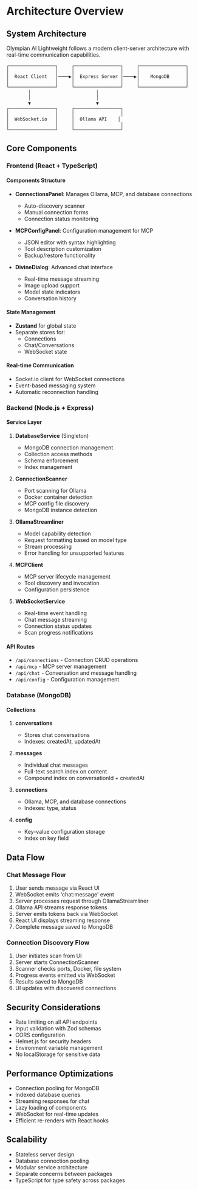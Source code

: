 # Architecture Overview

## System Architecture

Olympian AI Lightweight follows a modern client-server architecture with real-time communication capabilities.

```
┌─────────────────┐     ┌─────────────────┐     ┌─────────────────┐
│                 │     │                 │     │                 │
│  React Client   │────▶│  Express Server │────▶│    MongoDB      │
│                 │     │                 │     │                 │
└─────────────────┘     └─────────────────┘     └─────────────────┘
        │                        │                        
        │                        │                        
        ▼                        ▼                        
┌─────────────────┐     ┌─────────────────┐              
│                 │     │                 │              
│  WebSocket.io   │     │  Ollama API    │              
│                 │     │                 │              
└─────────────────┘     └─────────────────┘              
```

## Core Components

### Frontend (React + TypeScript)

#### Components Structure
- **ConnectionsPanel**: Manages Ollama, MCP, and database connections
  - Auto-discovery scanner
  - Manual connection forms
  - Connection status monitoring
  
- **MCPConfigPanel**: Configuration management for MCP
  - JSON editor with syntax highlighting
  - Tool description customization
  - Backup/restore functionality
  
- **DivineDialog**: Advanced chat interface
  - Real-time message streaming
  - Image upload support
  - Model state indicators
  - Conversation history

#### State Management
- **Zustand** for global state
- Separate stores for:
  - Connections
  - Chat/Conversations
  - WebSocket state

#### Real-time Communication
- Socket.io client for WebSocket connections
- Event-based messaging system
- Automatic reconnection handling

### Backend (Node.js + Express)

#### Service Layer

1. **DatabaseService** (Singleton)
   - MongoDB connection management
   - Collection access methods
   - Schema enforcement
   - Index management

2. **ConnectionScanner**
   - Port scanning for Ollama
   - Docker container detection
   - MCP config file discovery
   - MongoDB instance detection

3. **OllamaStreamliner**
   - Model capability detection
   - Request formatting based on model type
   - Stream processing
   - Error handling for unsupported features

4. **MCPClient**
   - MCP server lifecycle management
   - Tool discovery and invocation
   - Configuration persistence

5. **WebSocketService**
   - Real-time event handling
   - Chat message streaming
   - Connection status updates
   - Scan progress notifications

#### API Routes

- `/api/connections` - Connection CRUD operations
- `/api/mcp` - MCP server management
- `/api/chat` - Conversation and message handling
- `/api/config` - Configuration management

### Database (MongoDB)

#### Collections

1. **conversations**
   - Stores chat conversations
   - Indexes: createdAt, updatedAt

2. **messages**
   - Individual chat messages
   - Full-text search index on content
   - Compound index on conversationId + createdAt

3. **connections**
   - Ollama, MCP, and database connections
   - Indexes: type, status

4. **config**
   - Key-value configuration storage
   - Index on key field

## Data Flow

### Chat Message Flow
1. User sends message via React UI
2. WebSocket emits 'chat:message' event
3. Server processes request through OllamaStreamliner
4. Ollama API streams response tokens
5. Server emits tokens back via WebSocket
6. React UI displays streaming response
7. Complete message saved to MongoDB

### Connection Discovery Flow
1. User initiates scan from UI
2. Server starts ConnectionScanner
3. Scanner checks ports, Docker, file system
4. Progress events emitted via WebSocket
5. Results saved to MongoDB
6. UI updates with discovered connections

## Security Considerations

- Rate limiting on all API endpoints
- Input validation with Zod schemas
- CORS configuration
- Helmet.js for security headers
- Environment variable management
- No localStorage for sensitive data

## Performance Optimizations

- Connection pooling for MongoDB
- Indexed database queries
- Streaming responses for chat
- Lazy loading of components
- WebSocket for real-time updates
- Efficient re-renders with React hooks

## Scalability

- Stateless server design
- Database connection pooling
- Modular service architecture
- Separate concerns between packages
- TypeScript for type safety across packages